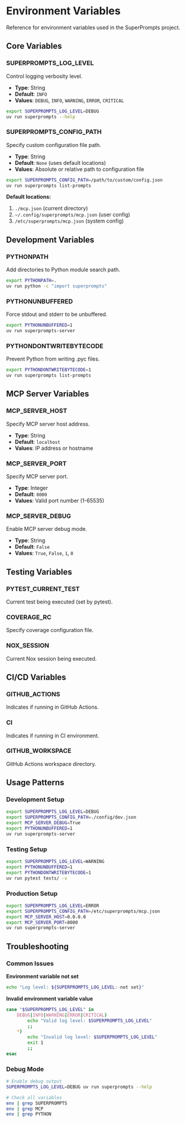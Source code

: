# Environment Variables

Reference for environment variables used in the SuperPrompts project.

## Core Variables

### SUPERPROMPTS_LOG_LEVEL
Control logging verbosity level.

- **Type**: String
- **Default**: `INFO`
- **Values**: `DEBUG`, `INFO`, `WARNING`, `ERROR`, `CRITICAL`

```bash
export SUPERPROMPTS_LOG_LEVEL=DEBUG
uv run superprompts --help
```

### SUPERPROMPTS_CONFIG_PATH
Specify custom configuration file path.

- **Type**: String
- **Default**: `None` (uses default locations)
- **Values**: Absolute or relative path to configuration file

```bash
export SUPERPROMPTS_CONFIG_PATH=/path/to/custom/config.json
uv run superprompts list-prompts
```

**Default locations:**
1. `./mcp.json` (current directory)
2. `~/.config/superprompts/mcp.json` (user config)
3. `/etc/superprompts/mcp.json` (system config)

## Development Variables

### PYTHONPATH
Add directories to Python module search path.

```bash
export PYTHONPATH=.
uv run python -c "import superprompts"
```

### PYTHONUNBUFFERED
Force stdout and stderr to be unbuffered.

```bash
export PYTHONUNBUFFERED=1
uv run superprompts-server
```

### PYTHONDONTWRITEBYTECODE
Prevent Python from writing .pyc files.

```bash
export PYTHONDONTWRITEBYTECODE=1
uv run superprompts list-prompts
```

## MCP Server Variables

### MCP_SERVER_HOST
Specify MCP server host address.

- **Type**: String
- **Default**: `localhost`
- **Values**: IP address or hostname

### MCP_SERVER_PORT
Specify MCP server port.

- **Type**: Integer
- **Default**: `8000`
- **Values**: Valid port number (1-65535)

### MCP_SERVER_DEBUG
Enable MCP server debug mode.

- **Type**: String
- **Default**: `False`
- **Values**: `True`, `False`, `1`, `0`

## Testing Variables

### PYTEST_CURRENT_TEST
Current test being executed (set by pytest).

### COVERAGE_RC
Specify coverage configuration file.

### NOX_SESSION
Current Nox session being executed.

## CI/CD Variables

### GITHUB_ACTIONS
Indicates if running in GitHub Actions.

### CI
Indicates if running in CI environment.

### GITHUB_WORKSPACE
GitHub Actions workspace directory.

## Usage Patterns

### Development Setup
```bash
export SUPERPROMPTS_LOG_LEVEL=DEBUG
export SUPERPROMPTS_CONFIG_PATH=./config/dev.json
export MCP_SERVER_DEBUG=True
export PYTHONUNBUFFERED=1
uv run superprompts-server
```

### Testing Setup
```bash
export SUPERPROMPTS_LOG_LEVEL=WARNING
export PYTHONUNBUFFERED=1
export PYTHONDONTWRITEBYTECODE=1
uv run pytest tests/ -v
```

### Production Setup
```bash
export SUPERPROMPTS_LOG_LEVEL=ERROR
export SUPERPROMPTS_CONFIG_PATH=/etc/superprompts/mcp.json
export MCP_SERVER_HOST=0.0.0.0
export MCP_SERVER_PORT=8000
uv run superprompts-server
```

## Troubleshooting

### Common Issues

**Environment variable not set**
```bash
echo "Log level: ${SUPERPROMPTS_LOG_LEVEL:-not set}"
```

**Invalid environment variable value**
```bash
case "$SUPERPROMPTS_LOG_LEVEL" in
    DEBUG|INFO|WARNING|ERROR|CRITICAL)
        echo "Valid log level: $SUPERPROMPTS_LOG_LEVEL"
        ;;
    *)
        echo "Invalid log level: $SUPERPROMPTS_LOG_LEVEL"
        exit 1
        ;;
esac
```

### Debug Mode

```bash
# Enable debug output
SUPERPROMPTS_LOG_LEVEL=DEBUG uv run superprompts --help

# Check all variables
env | grep SUPERPROMPTS
env | grep MCP
env | grep PYTHON
```
